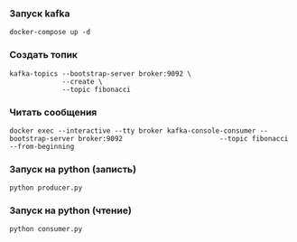 
### Запуск kafka
```
docker-compose up -d
```

### Создать топик
```docker exec broker \
kafka-topics --bootstrap-server broker:9092 \
             --create \
             --topic fibonacci
```

### Читать сообщения 

```
docker exec --interactive --tty broker kafka-console-consumer --bootstrap-server broker:9092                        --topic fibonacci                        --from-beginning
```


### Запуск на python (записть)

```
python producer.py
```

### Запуск на python (чтение)

```
python consumer.py
```